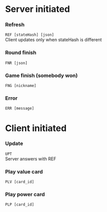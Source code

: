 # Server initiated
### Refresh
`REF [stateHash] [json]` \
Client updates only when stateHash is different
### Round finish
`FNR [json]`
### Game finish (somebody won)
`FNG [nickname]`
### Error
`ERR [message]`
# Client initiated
### Update
`UPT` \
Server answers with REF

### Play value card
`PLV [card_id]`

### Play power card
`PLP [card_id]`